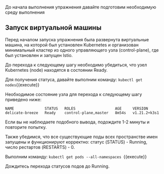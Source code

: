 До начала выполнения упражнения давайте подготовим необходимую среду выполнения

## Запуск виртуальной машины

Перед началом запуска упражнения была развернута виртуальные машина, на которой был установлен Kubernetes и организован минимальный кластер из одного управляющего узла (control-plane), где был установлен и запущен Istio.

До перехода к следующему шагу необходимо убедиться, что узел Kubernetes (node) находятся в состоянии Ready.

Для получения статуса, давайте выполним команду: `kubectl get nodes`{{execute}}

Необходимое состояние узла для перехода к следующему шагу приведено ниже:
```
NAME              STATUS   ROLES                  AGE     VERSION
delicate-breeze   Ready    control-plane,master   8m54s   v1.21.2+k3s1
```

Если вы не наблюдаете подобного вывода, подождите 1-2 минуты и повторите попытку.

Также убедимся, что все существующие поды всех пространстве имен запущены и функционируют корректно: статус (STATUS) - Running, число рестартов (RESTARTS) - 0.

Выполним команду: `kubectl get pods --all-namespaces `{{execute}}

Дождитесь перехода статусов подов до Running. 